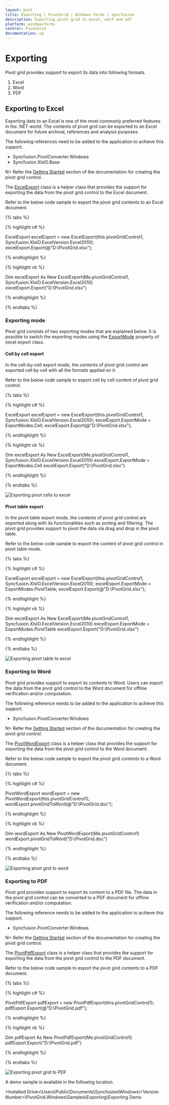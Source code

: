 ```yaml
---
layout: post
title: Exporting | PivotGrid | Windows Forms | Syncfusion
description: Exporting pivot grid to excel, word and pdf
platform: windowsforms
control: PivotGrid
documentation: ug
---
```


# Exporting

Pivot grid provides support to export its data into following formats.

1. Excel
2. Word
3. PDF

## Exporting to Excel

Exporting data to an Excel is one of the most commonly preferred features in the .NET world. The contents of pivot grid can be exported to an Excel document for future archival, references and analysis purposes.

The following references need to be added to the application to achieve this support.

* Syncfusion.PivotConverter.Windows
* Syncfusion.XlsIO.Base

N> Refer the [Getting Started](https://help.syncfusion.com/windowsforms/pivotgrid/getting-started) section of the documentation for creating the pivot grid control.

The [ExcelExport](https://help.syncfusion.com/cr/windowsforms/Syncfusion.PivotConverter.ExcelExport.html) class is a helper class that provides the support for exporting the data from the pivot grid control to the Excel document.

Refer to the below code sample to export the pivot grid contents to an Excel document.

{% tabs %}

{% highlight c# %}

ExcelExport excelExport = new ExcelExport(this.pivotGridControl1, Syncfusion.XlsIO.ExcelVersion.Excel2010);
excelExport.Export(@"D:\PivotGrid.xlsx");

{% endhighlight %}

{% highlight vb %}

Dim excelExport As New ExcelExport(Me.pivotGridControl1, Syncfusion.XlsIO.ExcelVersion.Excel2010)
excelExport.Export("D:\PivotGrid.xlsx")

{% endhighlight %}

{% endtabs %}

### Exporting mode

Pivot grid consists of two exporting modes that are explained below. It is possible to switch the exporting modes using the [ExportMode](https://help.syncfusion.com/cr/windowsforms/Syncfusion.PivotConverter.ExcelExport.html#Syncfusion_PivotConverter_ExcelExport_ExportMode) property of excel export class.

#### Cell by cell export

In the cell-by-cell export mode, the contents of pivot grid control are exported cell by cell with all the formats applied on it.

Refer to the below code sample to export cell by cell content of pivot grid control.

{% tabs %}

{% highlight c# %}

ExcelExport excelExport = new ExcelExport(this.pivotGridControl1, Syncfusion.XlsIO.ExcelVersion.Excel2010);
excelExport.ExportMode = ExportModes.Cell;
excelExport.Export(@"D:\PivotGrid.xlsx");

{% endhighlight %}

{% highlight vb %}

Dim excelExport As New ExcelExport(Me.pivotGridControl1, Syncfusion.XlsIO.ExcelVersion.Excel2010)
excelExport.ExportMode = ExportModes.Cell
excelExport.Export("D:\PivotGrid.xlsx")

{% endhighlight %}

{% endtabs %}

![Exporting pivot cells to excel](Exporting_images/Exporting_img1.png)

#### Pivot table export

In the pivot table export mode, the contents of pivot grid control are exported along with its functionalities such as sorting and filtering. The pivot grid provides support to pivot the data via drag and drop in the pivot table.

Refer to the below code sample to export the content of pivot grid control in pivot table mode.

{% tabs %}

{% highlight c# %}

ExcelExport excelExport = new ExcelExport(this.pivotGridControl1, Syncfusion.XlsIO.ExcelVersion.Excel2010);
excelExport.ExportMode = ExportModes.PivotTable;
excelExport.Export(@"D:\PivotGrid.xlsx");

{% endhighlight %}

{% highlight vb %}

Dim excelExport As New ExcelExport(Me.pivotGridControl1, Syncfusion.XlsIO.ExcelVersion.Excel2010)
excelExport.ExportMode = ExportModes.PivotTable
excelExport.Export("D:\PivotGrid.xlsx")

{% endhighlight %}

{% endtabs %}

![Exporting pivot table to excel](Exporting_images/Exporting_img2.png)

### Exporting to Word

Pivot grid provides support to export its contents to Word. Users can export the data from the pivot grid control to the Word document for offline verification and/or computation.

The following reference needs to be added to the application to achieve this support.

* Syncfusion.PivotConverter.Windows

N> Refer the [Getting Started](https://help.syncfusion.com/windowsforms/pivotgrid/getting-started) section of the documentation for creating the pivot grid control.

The [PivotWordExport](https://help.syncfusion.com/cr/windowsforms/Syncfusion.PivotConverter.PivotWordExport.html) class is a helper class that provides the support for exporting the data from the pivot grid control to the Word document.

Refer to the below code sample to export the pivot grid contents to a Word document.

{% tabs %}

{% highlight c# %}

PivotWordExport wordExport = new PivotWordExport(this.pivotGridControl1);
wordExport.pivotGridToWord(@"D:\PivotGrid.doc");

{% endhighlight %}

{% highlight vb %}

Dim wordExport As New PivotWordExport(Me.pivotGridControl1)
wordExport.pivotGridToWord("D:\PivotGrid.doc")

{% endhighlight %}

{% endtabs %}

![Exporting pivot grid to word](Exporting_images/Exporting_img3.png)

### Exporting to PDF

Pivot grid provides support to export its content to a PDF file. The data in the pivot grid control can be converted to a PDF document for offline verification and/or computation.

The following reference needs to be added to the application to achieve this support.

* Syncfusion.PivotConverter.Windows

N> Refer the [Getting Started](https://help.syncfusion.com/windowsforms/pivotgrid/getting-started) section of the documentation for creating the pivot grid control.

The [PivotPdfExport](https://help.syncfusion.com/cr/windowsforms/Syncfusion.PivotConverter.PivotPdfExport.html) class is a helper class that provides the support for exporting the data from the pivot grid control to the PDF document.

Refer to the below code sample to export the pivot grid contents to a PDF document.

{% tabs %}

{% highlight c# %}

PivotPdfExport pdfExport = new PivotPdfExport(this.pivotGridControl1);
pdfExport.Export(@"D:\PivotGrid.pdf");

{% endhighlight %}

{% highlight vb %}

Dim pdfExport As New PivotPdfExport(Me.pivotGridControl1)
pdfExport.Export("D:\PivotGrid.pdf")

{% endhighlight %}

{% endtabs %}

![Exporting pivot grid to PDF](Exporting_images/Exporting_img4.png)

A demo sample is available in the following location.

&lt;Installed Drive&gt;\Users\Public\Documents\Syncfusion\Windows\\&lt;Version Number&gt;\PivotGrid.Windows\Samples\Exporting\Exporting Demo
